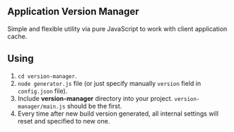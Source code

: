 ## Application Version Manager

Simple and flexible utility via pure JavaScript to work with client application cache. 

## Using

1. `cd version-manager`.
1. `node generator.js` file (or just specify manually `version` field in `config.json` file).
2. Include **version-manager** directory into your project. `version-manager/main.js` should be the first.
4. Every time after new build version generated, all internal settings will reset and specified to new one.